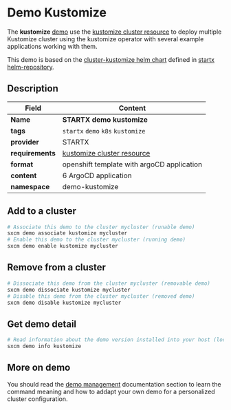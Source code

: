 # Demo Kustomize

The **kustomize** [demo](../../5-demos) use the [kustomize cluster resource](../../resources/kustomize) to deploy multiple Kustomize cluster using the kustomize operator with several example applications working with them.

This demo is based on the [cluster-kustomize helm chart](https://helm-repository.readthedocs.io/en/latest/charts/cluster-kustomize) defined in [startx helm-repository](https://helm-repository.readthedocs.io).

## Description

| Field            | Content                                                 |
| ---------------- | ------------------------------------------------------- |
| **Name**         | **STARTX demo kustomize**                               |
| **tags**         | `startx` `demo` `k8s` `kustomize`                       |
| **provider**     | STARTX                                                  |
| **requirements** | [kustomize cluster resource](../../resources/kustomize) |
| **format**       | openshift template with argoCD application              |
| **content**      | 6 ArgoCD application                                    |
| **namespace**    | demo-kustomize                                          |

## Add to a cluster

```bash
# Associate this demo to the cluster mycluster (runable demo)
sxcm demo associate kustomize mycluster
# Enable this demo to the cluster mycluster (running demo)
sxcm demo enable kustomize mycluster
```

## Remove from a cluster

```bash
# Dissociate this demo from the cluster mycluster (removable demo)
sxcm demo dissociate kustomize mycluster
# Disable this demo from the cluster mycluster (removed demo)
sxcm demo disable kustomize mycluster
```

## Get demo detail

```bash
# Read information about the demo version installed into your host (local)
sxcm demo info kustomize
```

## More on demo

You should read the [demo management](../../5-demos) documentation section to learn the command
meaning and how to addapt your own demo for a personalized cluster configuration.
